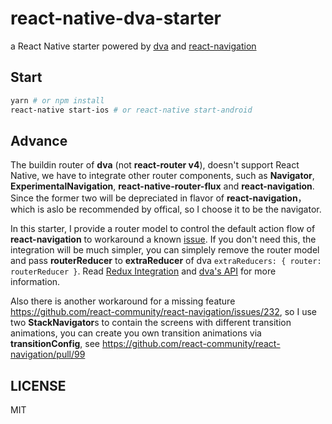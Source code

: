 # react-native-dva-starter

a React Native starter powered by [dva](https://github.com/dvajs/dva) and [react-navigation](https://github.com/react-community/react-navigation)

## Start

```bash
yarn # or npm install
react-native start-ios # or react-native start-android
```

## Advance

The buildin router of **dva** (not **react-router v4**), doesn't support React Native, we have to integrate other router components, such as **Navigator**, **ExperimentalNavigation**, **react-native-router-flux** and **react-navigation**. Since the former two will be depreciated in flavor of **react-navigation**，which is aslo be recommended by offical, so I choose it to be the navigator.

In this starter, I provide a router model to control the default action flow of **react-navigation** to workaround a known [issue](https://github.com/react-community/react-navigation/issues/271). If you don't need this, the integration will be much simpler, you can simplely remove the router model and pass **routerReducer** to **extraReducer** of dva `extraReducers: { router: routerReducer }`. Read [Redux Integration](https://reactnavigation.org/docs/guides/redux) and [dva's API](https://github.com/dvajs/dva/blob/master/docs/API.md) for more information.

Also there is another workaround for a missing feature https://github.com/react-community/react-navigation/issues/232, so I use two **StackNavigator**s to contain the screens with different transition animations, you can create you own transition animations via **transitionConfig**, see https://github.com/react-community/react-navigation/pull/99

## LICENSE

MIT
